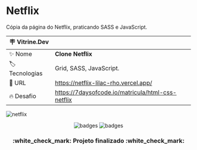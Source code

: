 # Netflix

Cópia da página do Netflix, praticando SASS e JavaScript.

| :placard: Vitrine.Dev |     |
| -------------  | --- |
| :sparkles: Nome        | **Clone Netflix**
| :label: Tecnologias | Grid, SASS, JavaScript.
| :rocket: URL         | https://netflix-lilac-rho.vercel.app/
| :fire: Desafio     | https://7daysofcode.io/matricula/html-css-netflix
<!-- Inserir imagem com a #vitrinedev ao final do link -->


![netflix](https://github.com/user-attachments/assets/4b776d76-d088-49dc-a9c8-4489d9c9a093#vitrinedev)



<p align="center">
<img src="https://img.shields.io/badge/STATUS-FINALIZADO-green" alt="badges"/>
<img src="https://img.shields.io/github/stars/andreduarte99?style=social" alt="badges"/>
</p>
<h3 align="center"> 
    :white_check_mark: Projeto finalizado  :white_check_mark:
</h3>
